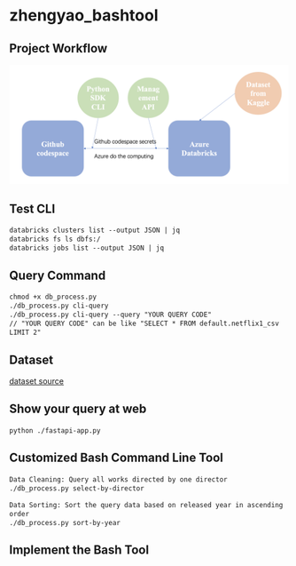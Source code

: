 # zhengyao_bashtool

## Project Workflow
![image](https://github.com/nogibjj/Zhengyao_proj1/blob/main/image.png)

## Test CLI
```
databricks clusters list --output JSON | jq
databricks fs ls dbfs:/
databricks jobs list --output JSON | jq
```

## Query Command
```
chmod +x db_process.py
./db_process.py cli-query
./db_process.py cli-query --query "YOUR QUERY CODE"
// "YOUR QUERY CODE" can be like "SELECT * FROM default.netflix1_csv LIMIT 2"
```

## Dataset
[dataset source](https://www.kaggle.com/datasets/ariyoomotade/netflix-data-cleaning-analysis-and-visualization)

## Show your query at web
```
python ./fastapi-app.py
```

## Customized Bash Command Line Tool
```
Data Cleaning: Query all works directed by one director
./db_process.py select-by-director
```
```
Data Sorting: Sort the query data based on released year in ascending order
./db_process.py sort-by-year
```

## Implement the Bash Tool
``` sh bashtool.sh
```